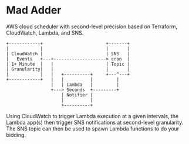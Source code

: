 # Mad Adder
AWS cloud scheduler with second-level precision based on Terraform, CloudWatch, Lambda, and SNS.

    +------------+                        +-------+
    |            |                        |       |
    | CloudWatch |                        | SNS   |
    |   Events   +---+--------------------> cron  |
    | 1+ Minute  |   |                    | Topic |
    | Granularity|   |                    |       |
    |            |   |   +----------+     +---^---+
    +------------+   |   |          |         |
                     |   | Lambda   |         |
                     +---> Seconds  +---------+
                         | Notifier |
                         |          |
                         +----------+

Using CloudWatch to trigger Lambda execution at a given intervals, the Lambda app(s) then trigger SNS notifications at second-level granularity.  The SNS topic can then be used to spawn Lambda functions to do your bidding.
